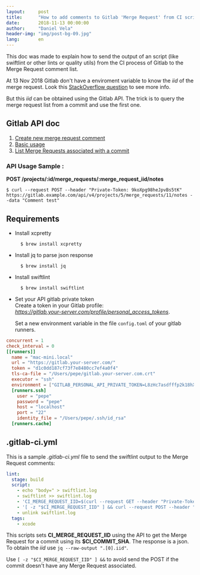```yaml
---
layout:     post
title:      "How to add comments to Gitlab 'Merge Request' from CI script"
date:       2018-11-13 00:00:00
author:     "Daniel Vela"
header-img: "img/post-bg-09.jpg"
lang:       en
---
```


This doc was made to explain how to send the output of an script (like swiftlint or other lints or quality utils) from the CI process of Gitlab to the Merge Request comment list.

At 13 Nov 2018 Gitlab don't have a enviroment variable to know the _iid_ of the merge request. Look this [StackOverflow question](https://stackoverflow.com/questions/52746338/in-gitlab-ci-is-there-a-variable-for-a-merge-requests-target-branch) to see more info.

But this _iid_ can be obtained using the Gitlab API. The trick is to query the merge request list from a commit and use the first one.

## Gitlab API doc

1. [Create new merge request comment](https://docs.gitlab.com/ce/api/notes.html#create-new-merge-request-note)
2. [Basic usage](https://docs.gitlab.com/ce/api/README.html#road-to-graphql)
3. [List Merge Requests associated with a commit](https://docs.gitlab.com/ce/api/commits.html#list-merge-requests-associated-with-a-commit)

### API Usage Sample :

**POST /projects/:id/merge_requests/:merge_request_iid/notes**

    $ curl --request POST --header "Private-Token: 9koXpg98heJpvBs5tK" https://gitlab.example.com/api/v4/projects/5/merge_requests/11/notes --data "Comment test"

## Requirements

- Install xcpretty

        $ brew install xcpretty
- Install jq to parse json response

        $ brew install jq
- Install swiftlint

        $ brew install swiftlint
- Set your API gitlab private token     
  Create a token in your Gitlab profile:      
  *https://gitlab.your-server.com/profile/personal_access_tokens*.    
  
  Set a new environment variable in the file `config.toml` of your gitlab runners.     

```toml
concurrent = 1
check_interval = 0
[[runners]]
  name = "mac-mini.local"
  url = "https://gitlab.your-server.com/"
  token = "d1c0dd187cf73f7e8480cc7ef4a0f4"
  tls-ca-file = "/Users/pepe/gitlab.your-server.com.crt"
  executor = "ssh"
  environment = ["GITLAB_PERSONAL_API_PRIVATE_TOKEN=L8zHc7asdfffp2k18hX9Fu"]
  [runners.ssh]
    user = "pepe"
    password = "pepe"
    host = "localhost"
    port = "22"
    identity_file = "/Users/pepe/.ssh/id_rsa"
  [runners.cache]
```

## .gitlab-ci.yml

This is a sample _.gitlab-ci.yml_ file to send the swiftlint output to the Merge Request comments:

```yaml
lint:
  stage: build
  script:
    - echo "body=" > swiftlint.log
    - swiftlint >> swiftlint.log
    - 'CI_MERGE_REQUEST_IID=$(curl --request GET --header "Private-Token: $GITLAB_PERSONAL_API_PRIVATE_TOKEN" "https://gitlab.your-server.com/api/v4/projects/$CI_PROJECT_ID/repository/commits/$CI_COMMIT_SHA/merge_requests" --insecure | jq --raw-output ".[0].iid")'
    - '[ -z "$CI_MERGE_REQUEST_IID" ] && curl --request POST --header "Private-Token: $GITLAB_PERSONAL_API_PRIVATE_TOKEN" -d @swiftlint.log https://gitlab.your-server.com/api/v4/projects/$CI_PROJECT_ID/merge_requests/$CI_MERGE_REQUEST_IID/notes --insecure'
    - unlink swiftlint.log
  tags:
    - xcode
```

This scripts sets **CI\_MERGE\_REQUEST\_IID** using the API to get the Merge Request for a commit using its **$CI\_COMMIT\_SHA**. The response is a json. To obtain the _iid_ use `jq --raw-output ".[0].iid"`.

Use `[ -z "$CI_MERGE_REQUEST_IID" ] &&` to avoid send the POST if the commit doesn't have any Merge Request associated.




